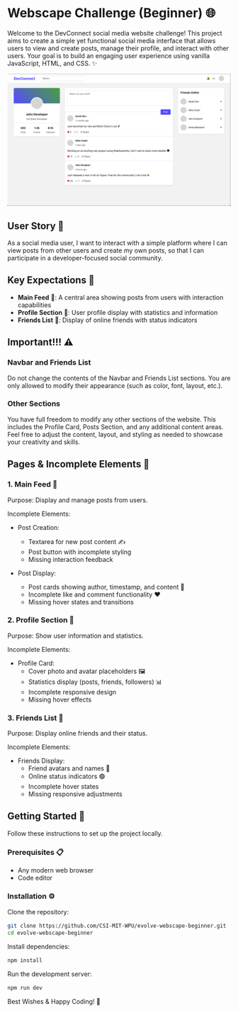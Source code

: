 # Webscape Challenge (Beginner) 🌐

Welcome to the DevConnect social media website challenge! This project aims to create a simple yet functional social media interface that allows users to view and create posts, manage their profile, and interact with other users. Your goal is to build an engaging user experience using vanilla JavaScript, HTML, and CSS. ✨

![DevConnect Preview](https://raw.githubusercontent.com/CSI-MIT-WPU/evolve-webscape-beginner/readme/preview.png)

## User Story 👤

As a social media user, I want to interact with a simple platform where I can view posts from other users and create my own posts, so that I can participate in a developer-focused social community.

## Key Expectations 🎯

- **Main Feed** 📱: A central area showing posts from users with interaction capabilities
- **Profile Section** 👤: User profile display with statistics and information
- **Friends List** 👥: Display of online friends with status indicators

## Important!!! ⚠️

### Navbar and Friends List

Do not change the contents of the Navbar and Friends List sections. You are only allowed to modify their appearance (such as color, font, layout, etc.).

### Other Sections

You have full freedom to modify any other sections of the website. This includes the Profile Card, Posts Section, and any additional content areas. Feel free to adjust the content, layout, and styling as needed to showcase your creativity and skills.

## Pages & Incomplete Elements 🚧

### 1. Main Feed 📱

Purpose: Display and manage posts from users.

Incomplete Elements:

- Post Creation:

  - Textarea for new post content ✍️
  - Post button with incomplete styling
  - Missing interaction feedback

- Post Display:
  - Post cards showing author, timestamp, and content 📝
  - Incomplete like and comment functionality ❤️
  - Missing hover states and transitions

### 2. Profile Section 👤

Purpose: Show user information and statistics.

Incomplete Elements:

- Profile Card:
  - Cover photo and avatar placeholders 🖼️
  - Statistics display (posts, friends, followers) 📊
  - Incomplete responsive design
  - Missing hover effects

### 3. Friends List 👥

Purpose: Display online friends and their status.

Incomplete Elements:

- Friends Display:
  - Friend avatars and names 👤
  - Online status indicators 🟢
  - Incomplete hover states
  - Missing responsive adjustments

## Getting Started 🚀

Follow these instructions to set up the project locally.

### Prerequisites 📋

- Any modern web browser
- Code editor

### Installation ⚙️

Clone the repository:

```bash
git clone https://github.com/CSI-MIT-WPU/evolve-webscape-beginner.git
cd evolve-webscape-beginner
```

Install dependencies:

```bash
npm install
```

Run the development server:

```bash
npm run dev
```

Best Wishes & Happy Coding! 🎉
